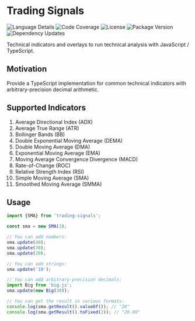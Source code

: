 # Trading Signals

![Language Details](https://img.shields.io/github/languages/top/bennyn/trading-signals) ![Code Coverage](https://img.shields.io/codecov/c/github/bennyn/trading-signals/master) ![License](https://img.shields.io/npm/l/trading-signals.svg) ![Package Version](https://img.shields.io/npm/v/trading-signals.svg) ![Dependency Updates](https://img.shields.io/david/bennyn/trading-signals.svg)

Technical indicators and overlays to run technical analysis with JavaScript / TypeScript.

## Motivation

Provide a TypeScript implementation for common technical indicators with arbitrary-precision decimal arithmetic.

## Supported Indicators

1. Average Directional Index (ADX)
1. Average True Range (ATR)
1. Bollinger Bands (BB)
1. Double Exponential Moving Average (DEMA)
1. Double Moving Average (DMA)
1. Exponential Moving Average (EMA)
1. Moving Average Convergence Divergence (MACD)
1. Rate-of-Change (ROC)
1. Relative Strength Index (RSI)
1. Simple Moving Average (SMA)
1. Smoothed Moving Average (SMMA)

## Usage

```typescript
import {SMA} from 'trading-signals';

const sma = new SMA(3);

// You can add numbers:
sma.update(40);
sma.update(30);
sma.update(20);

// You can add strings:
sma.update('10');

// You can add arbitrary-precision decimals:
import Big from 'big.js';
sma.update(new Big(30));

// You can get the result in various formats:
console.log(sma.getResult().valueOf()); // "20"
console.log(sma.getResult().toFixed(2)); // "20.00"
```
